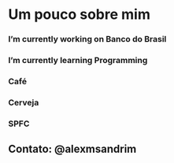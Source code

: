 # Um pouco sobre mim

### I’m currently working on Banco do Brasil
###  I’m currently learning Programming
### Café
### Cerveja
### SPFC

## Contato: @alexmsandrim
